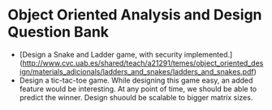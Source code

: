 # Object Oriented Analysis and Design Question Bank

* [Design a Snake and Ladder game, with security implemented.] (http://www.cvc.uab.es/shared/teach/a21291/temes/object_oriented_design/materials_adicionals/ladders_and_snakes/ladders_and_snakes.pdf)
* Design a tic-tac-toe game.
  While designing this game easy, an added feature would be interesting. At any point of time, we should be able to predict the winner. Design shuould be scalable to bigger matrix sizes.

